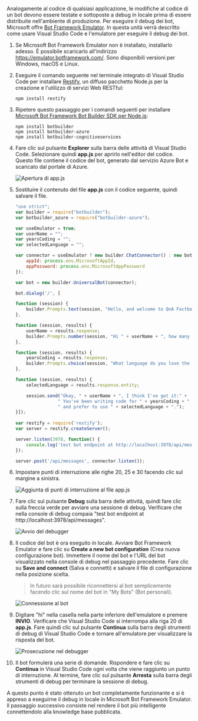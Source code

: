 Analogamente al codice di qualsiasi applicazione, le modifiche al codice di un bot devono essere testate e sottoposte a debug in locale prima di essere distribuite nell'ambiente di produzione. Per eseguire il debug dei bot, Microsoft offre [Bot Framework Emulator](https://emulator.botframework.com/). In questa unità verrà descritto come usare Visual Studio Code e l'emulatore per eseguire il debug dei bot.

1. Se Microsoft Bot Framework Emulator non è installato, installarlo adesso. È possibile scaricarlo all'indirizzo https://emulator.botframework.com/. Sono disponibili versioni per Windows, macOS e Linux.

1. Eseguire il comando seguente nel terminale integrato di Visual Studio Code per installare [Restify](http://restify.com/), un diffuso pacchetto Node.js per la creazione e l'utilizzo di servizi Web RESTful:

    ```
    npm install restify
    ```

1. Ripetere questo passaggio per i comandi seguenti per installare [Microsoft Bot Framework Bot Builder SDK per Node.js](https://docs.microsoft.com/bot-framework/nodejs/bot-builder-nodejs-quickstart):

    ```
    npm install botbuilder
    npm install botbuilder-azure
    npm install botbuilder-cognitiveservices
    ```

1. Fare clic sul pulsante **Explorer** sulla barra delle attività di Visual Studio Code. Selezionare quindi **app.js** per aprirlo nell'editor del codice. Questo file contiene il codice del bot, generato dal servizio Azure Bot e scaricato dal portale di Azure.

    ![Apertura di app.js](../media-draft/5-vs-select-index-js.png)

1. Sostituire il contenuto del file **app.js** con il codice seguente, quindi salvare il file.

    ```JavaScript
    "use strict";
    var builder = require("botbuilder");
    var botbuilder_azure = require("botbuilder-azure");
    
    var useEmulator = true; 
    var userName = ""; 
    var yearsCoding = ""; 
    var selectedLanguage = "";
    
    var connector = useEmulator ? new builder.ChatConnector() : new botbuilder_azure.BotServiceConnector({
        appId: process.env.MicrosoftAppId,
        appPassword: process.env.MicrosoftAppPassword      
    });
    
    var bot = new builder.UniversalBot(connector);
    
    bot.dialog('/', [
    
    function (session) {
        builder.Prompts.text(session, "Hello, and welcome to QnA Factbot! What's your name?");
    },
    
    function (session, results) {
        userName = results.response;
        builder.Prompts.number(session, "Hi " + userName + ", how many years have you been writing code?"); 
    },
    
    function (session, results) {
        yearsCoding = results.response;
        builder.Prompts.choice(session, "What language do you love the most?", ["C#", "Python", "Node.js", "Visual FoxPro"]);
    },
    
    function (session, results) {
        selectedLanguage = results.response.entity;   
    
        session.send("Okay, " + userName + ", I think I've got it:" +
                    " You've been writing code for " + yearsCoding + " years," +
                    " and prefer to use " + selectedLanguage + ".");
    }]);
     
    var restify = require('restify');
    var server = restify.createServer();

    server.listen(3978, function() {
        console.log('test bot endpoint at http://localhost:3978/api/messages');
    });

    server.post('/api/messages', connector.listen());    
    ```

1. Impostare punti di interruzione alle righe 20, 25 e 30 facendo clic sul margine a sinistra.
 
    ![Aggiunta di punti di interruzione al file app.js](../media-draft/5-vs-add-breakpoints.png)

1. Fare clic sul pulsante **Debug** sulla barra delle attività, quindi fare clic sulla freccia verde per avviare una sessione di debug. Verificare che nella console di debug compaia "test bot endpoint at http://localhost:3978/api/messages".
 
    ![Avvio del debugger](../media-draft/5-vs-launch-debugger.png)

1. Il codice del bot è ora eseguito in locale. Avviare Bot Framework Emulator e fare clic su **Create a new bot configuration** (Crea nuova configurazione bot). Immettere il nome del bot e l'URL del bot visualizzato nella console di debug nel passaggio precedente. Fare clic su **Save and connect** (Salva e connetti) e salvare il file di configurazione nella posizione scelta.

    > In futuro sarà possibile riconnettersi al bot semplicemente facendo clic sul nome del bot in "My Bots" (Bot personali).

    ![Connessione al bot](../media-draft/5-new-bot-configuration.png)

1. Digitare "hi" nella casella nella parte inferiore dell'emulatore e premere **INVIO**. Verificare che Visual Studio Code si interrompa alla riga 20 di **app.js**. Fare quindi clic sul pulsante **Continua** sulla barra degli strumenti di debug di Visual Studio Code e tornare all'emulatore per visualizzare la risposta del bot.
 
    ![Prosecuzione nel debugger](../media-draft/5-continue-debugging.png)

1. Il bot formulerà una serie di domande. Rispondere e fare clic su **Continua** in Visual Studio Code ogni volta che viene raggiunto un punto di interruzione. Al termine, fare clic sul pulsante **Arresta** sulla barra degli strumenti di debug per terminare la sessione di debug.

A questo punto è stato ottenuto un bot completamente funzionante e si è appreso a eseguirne il debug in locale in Microsoft Bot Framework Emulator. Il passaggio successivo consiste nel rendere il bot più intelligente connettendolo alla knowledge base pubblicata.
